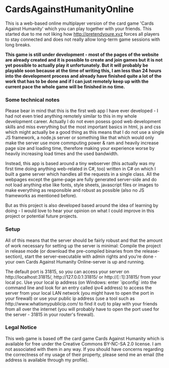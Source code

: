 # CardsAgainstHumanityOnline
This is a web-based online multiplayer version of the card game 'Cards Against Humanity' which you can play together with your friends. This started due to me not liking how http://pretendyoure.xyz forces all players to stay connected and does not really allow long-term game sessions with long breaks.

<p><b>This game is still under development - most of the pages of the website are already created and it is possible to create and join games but it is not yet possible to actually play it unfortunately. But it will probably be playable soon because at the time of writing this, I am less than 24 hours into the development process and already have finished quite a lot of the work that has to be done and if I can just remotely keep up with the current pace the whole game will be finished in no time.</b></p>

### Some technical notes
<p>Please bear in mind that this is the first web app I have ever developed - I had not even tried anything remotely similar to this in my whole development career. Actually I do not even posess good web development skills and miss everything but the most important basics in html, js and css which might actually be a good thing as this means that I do not use a single JS framework, a node.js server or something like that which would only make the server use more commputing power & ram and heavily increase page size and loading time, therefore making your experience worse by heavily increasing load times and the used bandwidth.</p>
<p>Instead, this app is based around a tiny webserver (this actually was my first time doing anything web-related in C#, too) written in C# on which I built a game server which handles all the requests in a single class. All the webpages except the game-page are fully generated server-side and do not load anything else like fonts, style sheets, javascript files or images to make everything as responsible and robust as possible (also no JS frameworks as mentioned before).</p>
<p>But as this project is also developed based around the idea of learning by doing - I would love to hear your opinion on what I could improve in this project or potential future projects.</p>

### Setup
<p>All of this means that the server should be fairly robust and that the amount of work necessary for setting up the server is minimal: Compile the project in release mode (or download the pre-compiled binaries from the release-section), start the server-executable with admin rights and you're done - your own Cards Against Humanity Online-server is up and running.</p>
<p>The default port is 31815, so you can access your server on http://localhost:31815/, http://127.0.0.1:31815/ or http://[::1]:31815/ from your local pc. Use your local ip address (on Windows: enter `ipconfig` into the command line and look for an entry called ipv4 address) to access the server from your local LAN network (you might have to open the port in your firewall) or use your public ip address (use a tool such as http://www.whatismypublicip.com/ to find it out) to play with your friends from all over the internet (you will probably have to open the port used for the server - 31815 in your router's firewall).</p>

### Legal Notice
This web game is based off the card game Cards Against Humanity which is available for free under the Creative Commons BY-NC-SA 2.0 license. I am not associated with them in any way. If you should have concerns regarding the correctness of my usage of their property, please send me an email (the address is available through my profile).
